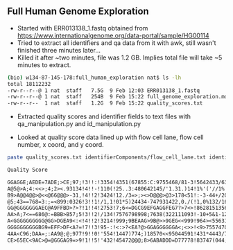 ## Full Human Genome Exploration

- Started with ERR013138_1.fastq obtained from https://www.internationalgenome.org/data-portal/sample/HG00114
- Tried to extract all identifiers and qa data from it with awk, still wasn't finished three minutes later...
- Killed it after ~two minutes, file was 1.2 GB. Implies total file will take ~5 minutes to extract.
```bash
(bio) w134-87-145-178:full_human_exploration nat$ ls -lh
total 18112232
-rw-r--r--@ 1 nat  staff   7.5G  9 Feb 12:03 ERR013138_1.fastq
-rw-r--r--@ 1 nat  staff   254B  9 Feb 15:22 full_genome_exploration.md
-rw-r--r--  1 nat  staff   1.2G  9 Feb 15:22 quality_scores.txt
```
- Extracted quality scores and identifier fields to text files with qa_manipulation.py and id_manipulation.py

- Looked at quality score data lined up with flow cell lane, flow cell number, x coord, and y coord.

```bash
paste quality_scores.txt identifierComponents/flow_cell_lane.txt identifierComponents/flow_cell_number.txt identifierComponents/x_coord.txt identifierComponents/y_coord.txt > side_by_side.txt
```

```txt
Quality Score                                                                                                 Lane Num  X-Cor.  Y-Cor.

GGAGGE;AEDE=7ADE;>CE;97;!3!!:!3354!4351(67855:C:9755468/81-3!5642433/63;((&20!(12!2-!!!!2!!!-/4&-(%$+!!!!!(!	5	1	1035	1408
A@5@>A;4:<<>;4;2><.93134!4!!-!110(!25..3:480642145/'1.31.)14!1%'('//1%'%5,(&&!()0!-)!!!!/!!!+)*$'&')%!!!!!&!	5	1	1035	8133
B9>A@@4@@>@<<@66@@@>-31,!4!!2!3424!12./3=>;><>D@@@>@3>178<51!:-3-44+/208'4985!453!2&!!!!'!!!56-/.,+1(!!!!!3!	5	1	1035	6544
@5;43==768=3:;=<899:0326!3!!1!/1,1!01*5)24434-747931422,0./(!1,0%132/16421&51!20-!.'!!!!'!!!'-,).%/)+!!!!!&!	5	1	1035	2520
GG@GGGGGGGAEC@A9FFBD>?>?!1!!4!2753!7;6<=DGCG9EFGAGGFEG7?>7<>!8628151356B;6722!449!32!!!!(!!!115-03323!!!!!2!	5	1	1036	15336
AA>A;7<==686@:=BBB>B57;5!3!!2!/134!7576798998;7638(322111093!-10+5&1-124.2501!20&!(1!!!!*!!!*+0-(+'6(!!!!!1!	5	1	1036	18571
A<GGGGGGGGGG@GG>DGEA9<:<!4!!2!3214!999;9BEAAG>9B@>>9GEG<<999!964><55631;?>9/5!444!/3!!!!2!!!+.5-2123+!!!!!)!	5	1	1036	7118
GGGGGGGGGGBG9=EFF>DF<A?=!7!!3!95-:!<:>?<EA?@>GGAGGGGGGA<;<>>!<9>7557470<;:960!974!25!!!!1!!!03.2.*3.3!!!!!3!	5	1	1036	12742
4AA<C96;DAA=;:AA9@;@;977!9!!0!'554!1447)774;)18570<<95044591!431*4443/7756)14!.+3!1(!!!!)!!!.'2-1.(24!!!!!5!	5	1	1036	11760
CE>65EC<9AC>@=@GGGAG9=>9!1!!5!'432!45472@@@;8>6ABADDD=D77778!83747(044;>;8642!305!+4!!!!$!!/343125034!!!1!+!	5	1	1036	5816

```
